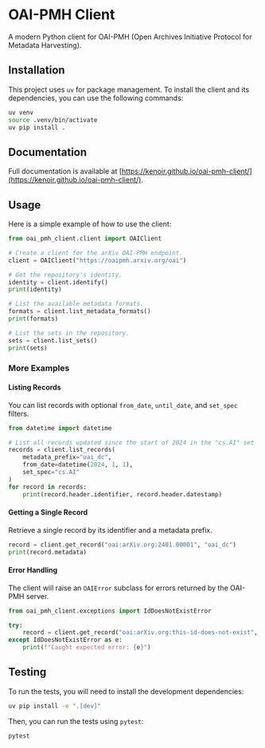 # OAI-PMH Client

A modern Python client for OAI-PMH (Open Archives Initiative Protocol for Metadata Harvesting).

## Installation

This project uses `uv` for package management. To install the client and its dependencies, you can use the following commands:

```bash
uv venv
source .venv/bin/activate
uv pip install .
```

## Documentation

Full documentation is available at [https://kenoir.github.io/oai-pmh-client/](https://kenoir.github.io/oai-pmh-client/).

## Usage

Here is a simple example of how to use the client:

```python
from oai_pmh_client.client import OAIClient

# Create a client for the arXiv OAI-PMH endpoint.
client = OAIClient("https://oaipmh.arxiv.org/oai")

# Get the repository's identity.
identity = client.identify()
print(identity)

# List the available metadata formats.
formats = client.list_metadata_formats()
print(formats)

# List the sets in the repository.
sets = client.list_sets()
print(sets)
```

### More Examples

#### Listing Records

You can list records with optional `from_date`, `until_date`, and `set_spec` filters.

```python
from datetime import datetime

# List all records updated since the start of 2024 in the "cs.AI" set
records = client.list_records(
    metadata_prefix="oai_dc",
    from_date=datetime(2024, 1, 1),
    set_spec="cs.AI"
)
for record in records:
    print(record.header.identifier, record.header.datestamp)
```

#### Getting a Single Record

Retrieve a single record by its identifier and a metadata prefix.

```python
record = client.get_record("oai:arXiv.org:2401.00001", "oai_dc")
print(record.metadata)
```

#### Error Handling

The client will raise an `OAIError` subclass for errors returned by the OAI-PMH server.

```python
from oai_pmh_client.exceptions import IdDoesNotExistError

try:
    record = client.get_record("oai:arXiv.org:this-id-does-not-exist", "oai_dc")
except IdDoesNotExistError as e:
    print(f"Caught expected error: {e}")
```

## Testing

To run the tests, you will need to install the development dependencies:

```bash
uv pip install -e ".[dev]"
```

Then, you can run the tests using `pytest`:

```bash
pytest
```
